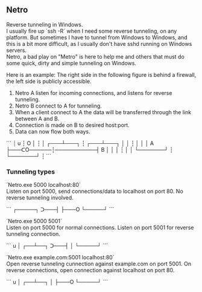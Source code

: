 ﻿## Netro


Reverse tunneling in Windows.  
I usually fire up ´ssh -R´ when I need some reverse tunneling, on any platform.
But sometimes I have to tunnel from Windows to Windows, and this is a bit more difficult, as I usually don't have sshd running on Windows servers.  
Netro, a bad play on "Metro" is here to help me and others that must do some quick, dirty and simple tunneling on Windows.


Here is an example:
The right side in the following figure is behind a firewall, the left side is publicly accessible.

1.  Netro A listen for incoming connections, and listens for reverse tunneling.
2.  Netro B connect to A for tunneling.
3.  When a client connect to A the data will be transferred through the link between A and B.
4.  Connection is made on B to desired host:port.
5.  Data can now flow both ways.

´´´
                        ┊
        u               ┆               O
        │               ┆               │ 
    ┌───┴───┐           ┆           ┌───┴───┐
    │       │           ┆           │       │
    │   A   ├───ᑕO──────┆───────────┤   B   │
    │       │           ┆           │       │
    └───────┘           ┆           └───────┘
                        ┆
´´´
 
 ### Tunneling types
 
 ´Netro.exe 5000 localhost:80´  
 Listen on port 5000, send connections/data to localhost on port 80.
 No reverse tunneling involved.
 
 ´´´
        ┌─────┐
    ᑐ───┤     ├───O
        └─────┘
´´´

´Netro.exe 5000 5001´  
Listen on port 5000 for normal connections. Listen on port 5001 for reverse tunneling connection.

´´´
           u
           │
        ┌──┴──┐
    ᑐ───┤     │
        └─────┘
´´´

´Netro.exe example.com:5001 localhost:80´  
Open reverse tunneling cunnection against example.com on port 5001.
On reverse connections, open connection against localhost on port 80.

´´´
           u
           │
        ┌──┴──┐
        │     ├───O
        └─────┘
´´´